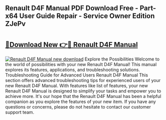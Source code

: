 ## Renault D4F Manual PDF Download Free - Part-x64 User Guide Repair - Service Owner Edition ZJePv

# <h2><a href="http://bc91658.oget.top/?id=Renault+D4F+Manual">🔗Download New 👉🔴 Renault D4F Manual</a></h2>

[![Renault D4F Manual new download](https://i.imgur.com/5g1atiW.png)](http://bc91658.oget.top/?id=Renault+D4F+Manual)
Explore the Possibilities Welcome to the world of possibilities with your new Renault D4F Manual! This manual explores its features, applications, and troubleshooting solutions. Troubleshooting Guide for Advanced Users Renault D4F Manual This section offers advanced troubleshooting tips for experienced users of your new Renault D4F Manual. With features like list of features, your new Renault D4F Manual is designed to simplify your tasks and empower you to achieve more. It's our hope that the Renault D4F Manual has been a helpful companion as you explore the features of your new item. If you have any questions or concerns, please do not hesitate to contact our customer support team.
